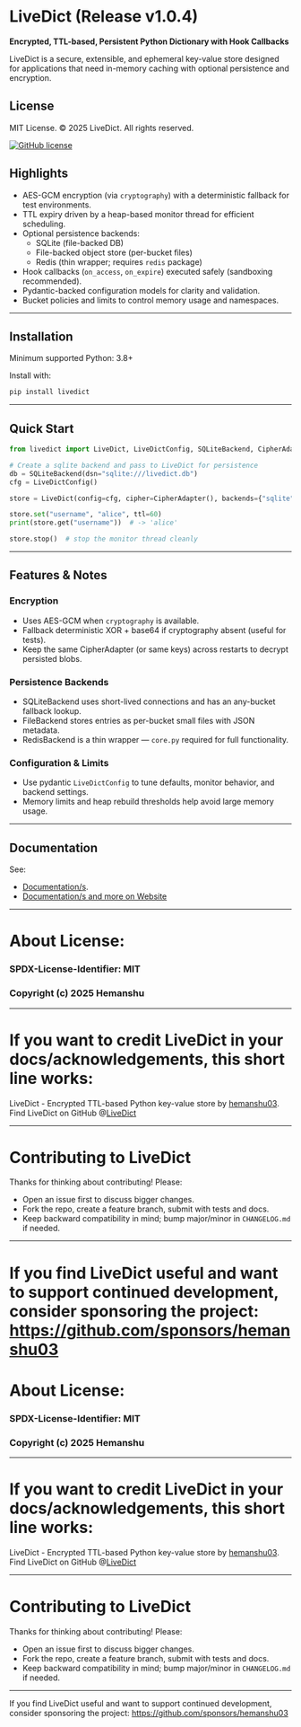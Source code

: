 # LiveDict (Release v1.0.4)

**Encrypted, TTL-based, Persistent Python Dictionary with Hook Callbacks**

LiveDict is a secure, extensible, and ephemeral key-value store designed for applications that need in-memory caching with optional persistence and encryption.

## License
MIT License. © 2025 LiveDict. All rights reserved.

[![GitHub license](https://img.shields.io/badge/license-MIT-blue.svg)](https://github.com/hemanshu03/LiveDict/blob/main/LICENSE)

## Highlights
* AES-GCM encryption (via `cryptography`) with a deterministic fallback for test environments.
* TTL expiry driven by a heap-based monitor thread for efficient scheduling.
* Optional persistence backends:
  - SQLite (file-backed DB)
  - File-backed object store (per-bucket files)
  - Redis (thin wrapper; requires `redis` package)
* Hook callbacks (`on_access`, `on_expire`) executed safely (sandboxing recommended).
* Pydantic-backed configuration models for clarity and validation.
* Bucket policies and limits to control memory usage and namespaces.

---

## Installation

Minimum supported Python: 3.8+

Install with:
```bash
pip install livedict
```

---

## Quick Start

```python
from livedict import LiveDict, LiveDictConfig, SQLiteBackend, CipherAdapter

# Create a sqlite backend and pass to LiveDict for persistence
db = SQLiteBackend(dsn="sqlite:///livedict.db")
cfg = LiveDictConfig()

store = LiveDict(config=cfg, cipher=CipherAdapter(), backends={"sqlite": db})

store.set("username", "alice", ttl=60)
print(store.get("username"))  # -> 'alice'

store.stop()  # stop the monitor thread cleanly
```

---

## Features & Notes

### Encryption
* Uses AES-GCM when `cryptography` is available.
* Fallback deterministic XOR + base64 if cryptography absent (useful for tests).
* Keep the same CipherAdapter (or same keys) across restarts to decrypt persisted blobs.

### Persistence Backends
* SQLiteBackend uses short-lived connections and has an any-bucket fallback lookup.
* FileBackend stores entries as per-bucket small files with JSON metadata.
* RedisBackend is a thin wrapper — `core.py` required for full functionality.

### Configuration & Limits
* Use pydantic `LiveDictConfig` to tune defaults, monitor behavior, and backend settings.
* Memory limits and heap rebuild thresholds help avoid large memory usage.

---

## Documentation
See:
  - [Documentation/s](https://github.com/hemanshu03/LiveDictDocumentations/blob/1e93dbb91c8d4488a8fb9284974e82d23a2bd3a1/LD1-0-4-release.md).
  - [Documentation/s and more on Website](https://livedict.pages.dev/)

---

# About License:
### SPDX-License-Identifier: MIT
### Copyright (c) 2025 Hemanshu

---

# If you want to credit LiveDict in your docs/acknowledgements, this short line works:
LiveDict - Encrypted TTL-based Python key-value store by [hemanshu03](https://github.com/hemanshu03). Find LiveDict on GitHub @[LiveDict](https://github.com/hemanshu03/LiveDict)

---

# Contributing to LiveDict

Thanks for thinking about contributing! Please:

* Open an issue first to discuss bigger changes.
* Fork the repo, create a feature branch, submit with tests and docs.
* Keep backward compatibility in mind; bump major/minor in `CHANGELOG.md` if needed.

---

If you find LiveDict useful and want to support continued development, consider sponsoring the project: https://github.com/sponsors/hemanshu03
=======

# About License:
### SPDX-License-Identifier: MIT
### Copyright (c) 2025 Hemanshu

---

# If you want to credit LiveDict in your docs/acknowledgements, this short line works:
LiveDict - Encrypted TTL-based Python key-value store by [hemanshu03](https://github.com/hemanshu03). Find LiveDict on GitHub @[LiveDict](https://github.com/hemanshu03/LiveDict)

---

# Contributing to LiveDict

Thanks for thinking about contributing! Please:

* Open an issue first to discuss bigger changes.
* Fork the repo, create a feature branch, submit with tests and docs.
* Keep backward compatibility in mind; bump major/minor in `CHANGELOG.md` if needed.

---

If you find LiveDict useful and want to support continued development, consider sponsoring the project: https://github.com/sponsors/hemanshu03

